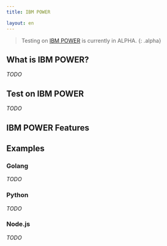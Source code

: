 ```yaml
---
title: IBM POWER

layout: en
---
```




> Testing on [IBM POWER](https://en.wikipedia.org/wiki/IBM_POWER_Instruction_Set_Architecture) is currently in ALPHA.
{: .alpha}

## What is IBM POWER?

_TODO_

## Test on IBM POWER

_TODO_

## IBM POWER Features

## Examples

### Golang

_TODO_

### Python

_TODO_

### Node.js

_TODO_
